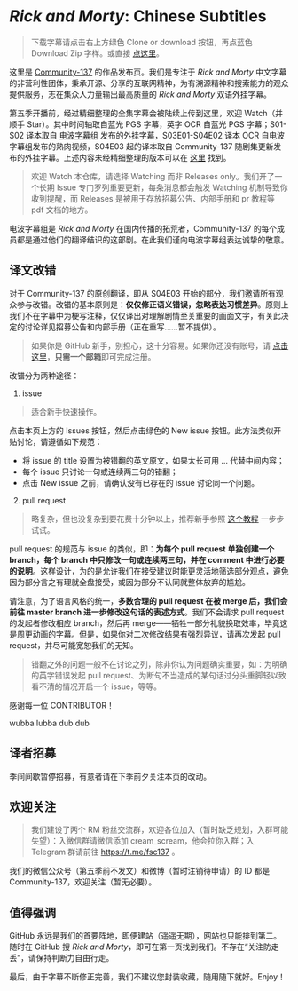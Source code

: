 # *Rick and Morty*: Chinese Subtitles

> 下载字幕请点击右上方绿色 Clone or download 按钮，再点蓝色 Download Zip 字样。或直接 [点这里](https://github.com/Community-137/Rick-and-Morty-Chinese-Subtitles/archive/master.zip)。

这里是 [Community-137](https://subhd.la/zu/131) 的作品发布页。我们是专注于 *Rick and Morty* 中文字幕的非营利性团体，秉承开源、分享的互联网精神，为有溯源精神和搜索能力的观众提供服务，志在集众人力量输出最高质量的 *Rick and Morty* 双语外挂字幕。

第五季开播前，经过精细整理的全集字幕会被陆续上传到这里，欢迎 Watch（并顺手 Star）。其中时间轴取自蓝光 PGS 字幕，英字 OCR 自蓝光 PGS 字幕；S01-S02 译本取自 [电波字幕组](http://dbfansub.com/) 发布的外挂字幕，S03E01-S04E02 译本 OCR 自电波字幕组发布的熟肉视频，S04E03 起的译本取自 Community-137 随剧集更新发布的外挂字幕。上述内容未经精细整理的版本可以在 [这里](http://subhd.la/u/fjn308) 找到。

> 欢迎 Watch 本仓库，请选择 Watching 而非 Releases only。我们开了一个长期 Issue 专门罗列重要更新，每条消息都会触发 Watching 机制导致你收到提醒，而 Releases 是被用于存放招募公告、内部手册和 pr 教程等 pdf 文档的地方。

电波字幕组是 *Rick and Morty* 在国内传播的拓荒者，Community-137 的每个成员都是通过他们的翻译结识的这部剧。在此我们谨向电波字幕组表达诚挚的敬意。

## 译文改错

对于 Community-137 的原创翻译，即从 S04E03 开始的部分，我们邀请所有观众参与改错。改错的基本原则是：**仅仅修正语义错误，忽略表达习惯差异**。原则上我们不在字幕中为梗写注释，仅仅译出对理解剧情至关重要的画面文字，有关此决定的讨论详见招募公告和内部手册（正在重写……暂不提供）。

> 如果你是 GitHub 新手，别担心，这十分容易。如果你还没有账号，请 [点击这里](https://github.com/join)，**只需一个邮箱**即可完成注册。

改错分为两种途径：

1. issue

> 适合新手快速操作。

点击本页上方的 Issues 按钮，然后点击绿色的 New issue 按钮。此方法类似开贴讨论，请遵循如下规范：

  * 将 issue 的 title 设置为被错翻的英文原文，如果太长可用 ... 代替中间内容；
  * 每个 issue 只讨论一句或连续两三句的错翻；
  * 点击 New issue 之前，请确认没有已存在的 issue 讨论同一个问题。

2. pull request

> 略复杂，但也没复杂到要花费十分钟以上，推荐新手参照 [这个教程](https://github.com/Community-137/Rick-and-Morty-Chinese-Subtitles/releases/latest/download/guide.pdf) 一步步试试。

pull request 的规范与 issue 的类似，即：**为每个 pull request 单独创建一个 branch，每个 branch 中只修改一句或连续两三句，并在 comment 中进行必要的说明**。这样设计，为的是允许我们在接受建议时能更灵活地筛选部分观点，避免因为部分言之有理就全盘接受，或因为部分不认同就整体放弃的尴尬。

请注意，为了语言风格的统一，**多数合理的 pull request 在被 merge 后，我们会前往 master branch 进一步修改这句话的表述方式**。我们不会请求 pull request 的发起者修改相应 branch，然后再 merge——牺牲一部分礼貌换取效率，毕竟这是周更动画的字幕。但是，如果你对二次修改结果有强烈异议，请再次发起 pull request，并尽可能宽恕我们的无知。

> 错翻之外的问题一般不在讨论之列，除非你认为问题确实重要，如：为明确的英字错误发起 pull request、为断句不当造成的某句话过分头重脚轻以致看不清的情况开启一个 issue，等等。

感谢每一位 CONTRIBUTOR！

wubba lubba dub dub

## 译者招募

季间间歇暂停招募，有意者请在下季前夕关注本页的改动。

## 欢迎关注

> 我们建设了两个 RM 粉丝交流群，欢迎各位加入（暂时缺乏规划，入群可能失望）：入微信群请微信添加 cream_scream，他会拉你入群；入 Telegram 群请前往 https://t.me/fsc137 。

我们的微信公众号（第五季前不发文）和微博（暂时注销待申请）的 ID 都是 Community-137，欢迎关注（暂无必要）。

## 值得强调

GitHub 永远是我们的首要阵地，即便建站（遥遥无期），网站也只能排到第二。随时在 GitHub 搜 *Rick and Morty*，即可在第一页找到我们。不存在“关注防走丢”，请保持判断力自由行走。

最后，由于字幕不断修正完善，我们不建议您封装收藏，随用随下就好。Enjoy！
